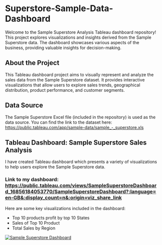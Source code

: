 # Superstore-Sample-Data-Dashboard

Welcome to the Sample Superstore Analysis Tableau dashboard repository! This project explores visualizations and insights derived from the Sample Superstore data. The dashboard showcases various aspects of the business, providing valuable insights for decision-making.

## About the Project

This Tableau dashboard project aims to visually represent and analyze the sales data from the Sample Superstore dataset. It provides interactive visualizations that allow users to explore sales trends, geographical distribution, product performance, and customer segments.

## Data Source

The Sample Superstore Excel file (included in the repository) is used as the data source. 
You can find the link to the dataset here: https://public.tableau.com/app/sample-data/sample_-_superstore.xls

## Tableau Dashboard: Sample Superstore Sales Analysis

I have created Tableau dashboard which presents a variety of visualizations to help users explore the Sample Superstore data.

### Link to my dashboard: https://public.tableau.com/views/SampleSuperstoreDashboard_16856184053770/SampleSuperstoreDashboard?:language=en-GB&:display_count=n&:origin=viz_share_link

Here are some key visualizations included in the dashboard:

- Top 10 products profit by top 10 States
- Sales of Top 10  Product
- Total Sales by Region

<div class='tableauPlaceholder' id='viz1692096474858' style='position: relative'><noscript><a href='#'><img alt='Sample Superstore Dashboard ' src='https:&#47;&#47;public.tableau.com&#47;static&#47;images&#47;Sa&#47;SampleSuperstoreDashboard_16856184053770&#47;SampleSuperstoreDashboard&#47;1_rss.png' style='border: none' /></a></noscript><object class='tableauViz'  style='display:none;'><param name='host_url' value='https%3A%2F%2Fpublic.tableau.com%2F' /> <param name='embed_code_version' value='3' /> <param name='site_root' value='' /><param name='name' value='SampleSuperstoreDashboard_16856184053770&#47;SampleSuperstoreDashboard' /><param name='tabs' value='no' /><param name='toolbar' value='yes' /><param name='static_image' value='https:&#47;&#47;public.tableau.com&#47;static&#47;images&#47;Sa&#47;SampleSuperstoreDashboard_16856184053770&#47;SampleSuperstoreDashboard&#47;1.png' /> <param name='animate_transition' value='yes' /><param name='display_static_image' value='yes' /><param name='display_spinner' value='yes' /><param name='display_overlay' value='yes' /><param name='display_count' value='yes' /><param name='language' value='en-GB' /></object></div>                <script type='text/javascript'>                    var divElement = document.getElementById('viz1692096474858');                    var vizElement = divElement.getElementsByTagName('object')[0];                    if ( divElement.offsetWidth > 800 ) { vizElement.style.minWidth='420px';vizElement.style.maxWidth='1024px';vizElement.style.width='100%';vizElement.style.minHeight='587px';vizElement.style.maxHeight='671px';vizElement.style.height=(divElement.offsetWidth*0.75)+'px';} else if ( divElement.offsetWidth > 500 ) { vizElement.style.minWidth='420px';vizElement.style.maxWidth='1024px';vizElement.style.width='100%';vizElement.style.minHeight='587px';vizElement.style.maxHeight='671px';vizElement.style.height=(divElement.offsetWidth*0.75)+'px';} else { vizElement.style.width='100%';vizElement.style.height='927px';}                     var scriptElement = document.createElement('script');                    scriptElement.src = 'https://public.tableau.com/javascripts/api/viz_v1.js';                    vizElement.parentNode.insertBefore(scriptElement, vizElement);                </script>





